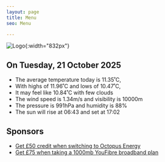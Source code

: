 ```yaml
---
layout: page
title: Menu
seo: Menu

---
```


![Logo](/images/logo.jpg){:width="832px"}

<!-- weather_marker starts -->
## On Tuesday, 21 October 2025

- The average temperature today is 11.35˚C,
- With highs of 11.96˚C and lows of 10.47˚C,
- It may feel like 10.84˚C with few clouds
- The wind speed is 1.34m/s and visibility is 10000m
- The pressure is 991hPa and humidity is 88%
- The sun will rise at 06:43 and set at 17:02

<!-- weather_marker ends -->

## Sponsors

- [Get £50 credit when switching to Octopus Energy](https://bit.ly/3oD1nnS)
- [Get £75 when taking a 1000mb YouFibre broadband plan](https://aklam.io/91zWhU?)
